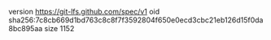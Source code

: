 version https://git-lfs.github.com/spec/v1
oid sha256:7c8cb669d1bd763c8c8f7f3592804f650e0ecd3cbc21eb126d15f0da8bc895aa
size 1152
